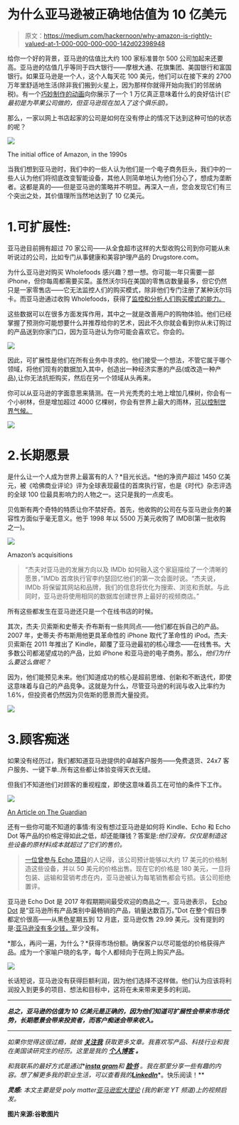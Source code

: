# 为什么亚马逊被正确地估值为 10 亿美元

> 原文：<https://medium.com/hackernoon/why-amazon-is-rightly-valued-at-1-000-000-000-000-142d02398948>

给你一个好的背景，亚马逊的估值比大约 100 家标准普尔 500 公司加起来还要高。亚马逊的估值几乎等同于四大银行——摩根大通、花旗集团、美国银行和富国银行。如果亚马逊是一个人，这个人每天花 100 美元，他们可以在接下来的 2700 万年里舒适地生活(除非我们搬到火星上，因为那样你就得开始向我们的邻居纳税)。有一个[巧妙制作的动画](https://www.nytimes.com/interactive/2018/08/02/technology/apple-trillion-market-cap.html?module=inline)向你展示了一个 1 万亿真正意味着什么的良好估计(*它最初是为苹果公司做的，但亚马逊现在加入了这个俱乐部)。*

那么，一家以网上书店起家的公司是如何在没有停止的情况下达到这种可怕的状态的呢？

![](img/c920627ede40e6300c7db58cc9cdf4bc.png)

The initial office of Amazon, in the 1990s

当我们想到亚马逊时，我们中的一些人认为他们是一个电子商务巨头，我们中的一些人认为他们将彻底改变智能设备，其他人则简单地认为他们分心了，想成为垄断者。这都是真的——但是亚马逊的策略并不明显。再深入一点，您会发现它们有三个突出之处，其价值理所当然地达到了 10 亿美元。

# 1.可扩展性:

亚马逊目前拥有超过 70 家公司——从全食超市这样的大型收购公司到你可能从未听说过的公司，比如专门从事健康和美容护理产品的 Drugstore.com。

为什么亚马逊对购买 Wholefoods 感兴趣？想一想。你可能一年只需要一部 iPhone，但你每周都需要买菜。虽然沃尔玛在美国的零售店数量最多，但它仍然只是一家零售店——它无法监控人们的购买模式，除非他们专门注册了某种沃尔玛卡。而亚马逊通过收购 Wholefoods，获得了[监控和分析人们购买模式的能力。](https://www.forbes.com/sites/gregpetro/2017/08/02/amazons-acquisition-of-whole-foods-is-about-two-things-data-and-product/#1dbbd1baa808)

这些数据可以在很多方面发挥作用，其中之一就是改善用户的购物体验。他们已经掌握了预测你可能想要什么并推荐给你的艺术，因此不久你就会看到你从未订购过的产品送到你家门口，因为亚马逊认为你可能会喜欢它。你会的。

![](img/aa8593a4854e8e18c09d05c3c891f2ed.png)

因此，可扩展性是他们在所有业务中寻求的。他们接受一个想法，不管它属于哪个领域，将他们现有的数据加入其中，创造出一种经济实惠的产品(或改造一种产品),让你无法抗拒购买，然后在另一个领域从头再来。

你可以从亚马逊的字面意思来猜测。在一片光秃秃的土地上增加几棵树，你会有一个小树林，但是增加超过 4000 亿棵树，你会有世界上最大的雨林，[可以控制世界气候。](http://wwf.panda.org/knowledge_hub/where_we_work/amazon/about_the_amazon/why_amazon_important/)

![](img/63cfd63f8007d706b47374dbe17bc9a0.png)

# 2.长期愿景

是什么让一个人成为世界上最富有的人？*目光长远。*他的净资产超过 1450 亿美元，被《哈佛商业评论》评为全球表现最佳的首席执行官，也是《时代》杂志评选的全球 100 位最具影响力的人物之一。这只是我的一点皮毛。

贝佐斯有两个奇特的特质让你不禁好奇。首先，他收购的公司在与亚马逊业务的兼容性方面似乎毫无意义。他于 1998 年以 5500 万美元收购了 IMDB(第一批收购之一)。

![](img/491d2ad51272de678cdf562cae6415d4.png)

Amazon’s acquisitions

> “杰夫对亚马逊的发展方向以及 IMDb 如何融入这个家庭描绘了一个清晰的愿景，”IMDb 首席执行官李约瑟回忆他们的第一次会面时说。“杰夫说，IMDb 将保留其网站和品牌，我们的信息将优化为搜索、浏览和贡献。与此同时，亚马逊将使用相同的数据库创建世界上最好的视频商店。”

所有这些都发生在亚马逊还只是一个在线书店的时候。

其次，杰夫·贝索斯和史蒂夫·乔布斯有一些共同点——他们都在拆自己的产品。2007 年，史蒂夫·乔布斯用他更具革命性的 iPhone 取代了革命性的 iPod。杰夫·贝索斯在 2011 年推出了 Kindle，颠覆了亚马逊最初的核心理念——在线售书。大多数公司都渴望成功的产品，比如 iPhone 和亚马逊的电子商务。那么，*他们为什么要这么做呢？*

因为，他们能预见未来。他们知道成功的核心是超前思维、创新和不断迭代，即使这意味着与自己的产品竞争。这就是为什么，尽管亚马逊的利润与收入比率约为 1.6%，但投资者仍然因为贝佐斯的愿景而大量投资。

![](img/bbec677c6018205ef2a4dd39d9e4854c.png)

# 3.顾客痴迷

如果没有经历过，我们都知道亚马逊提供的卓越客户服务——免费退货、24x7 客户服务、一键下单..所有这些都让体验变得天衣无缝。

但我们不知道他们对顾客的重视程度，即使这意味着员工在可怕的条件下工作。

![](img/f2f18a5ebd6e78dabd38ca44f20121ca.png)

[An Article on The Guardian](https://www.theguardian.com/commentisfree/2018/jul/08/amazon-jeff-bezos-unionize-working-conditions)

还有一些你可能不知道的事情:有没有想过亚马逊是如何将 Kindle、Echo 和 Echo Dot 等产品的价格定得如此之低，却还能赚钱？答案是:*他们没有。仅仅是制造这些设备的原材料成本就超过了它们的售价。*

> [一位曾参与 Echo 项目](https://www.bloomberg.com/features/2016-amazon-echo/)的人记得，该公司预计能够以大约 17 美元的价格制造这些设备，并以 50 美元的价格出售。现在它的价格是 180 美元，一旦将包装、运输和营销考虑在内，亚马逊被认为每笔销售都会亏损。该公司拒绝置评。

亚马逊 Echo Dot 是 2017 年假期期间最受欢迎的商品之一。亚马逊表示， [Echo Dot](https://www.amazon.com/Amazon-Echo-Dot-Portable-Bluetooth-Speaker-with-Alexa-Black/dp/B01DFKC2SO?ascsubtag=[]in[p]cjbzlutes008ooly6ypolvmhw[i]3OLcaG[z]m[d]D[r]google.com&tag=selectallsite-20) 是“亚马逊所有产品类别中最畅销的产品，销量达数百万。”Dot 在整个假日季都定价很高——从黑色星期五到 12 月底，亚马逊仅售 29.99 美元。没有提到的是:[亚马逊没有多少钱，](http://nymag.com/intelligencer/2018/01/amazon-could-give-the-echo-dot-away-and-still-make-money.html)至少没有。

*那么，再问一遍，为什么？*获得市场份额。确保客户以尽可能低的价格获得产品。成为一个家喻户晓的名字，每个人都倾向于在网上购买产品。

![](img/1e282bd4016956212abcc7c21dddcf33.png)

长话短说，亚马逊没有获得巨额利润，因为他们选择不这样做。他们认为应该将利润投入到更多的项目、想法和目标中，这将在未来带来更多的利润。

******************************************************************

***总之，亚马逊的估值为 10 亿美元是正确的，因为他们知道可扩展性会带来市场优势，长期愿景会带来投资者，而客户痴迷会带来收入。***

******************************************************************

*如果你觉得这很过瘾，就做* [***关注我***](/@poojabalasubramani) *获取更多文章。我喜欢写产品、科技行业和我在美国读研究生的经历。这里是我的* [***个人博客***](http://poojabalasubramani.wordpress.com/) ***。***

*和我联系的最好方式是通过**[***insta gram***](https://www.instagram.com/thecuriousmaverick/)*和* [***脸书***](https://www.facebook.com/pooja.balasubramani?ref=bookmarks) *。我在那里分享一些有趣的内容。想了解更多我的职业生活，可以查看我的*[***LinkedIn***](https://www.linkedin.com/in/soundarya-balasubramani/)*。快乐阅读！**

****灵感:*** *本文主要是受 poly matter*[*亚马逊宏大理论*](https://www.youtube.com/watch?v=UyohSu-Ft_U) *(我的新宠 YT 频道)上的视频启发。**

**图片来源:谷歌图片**